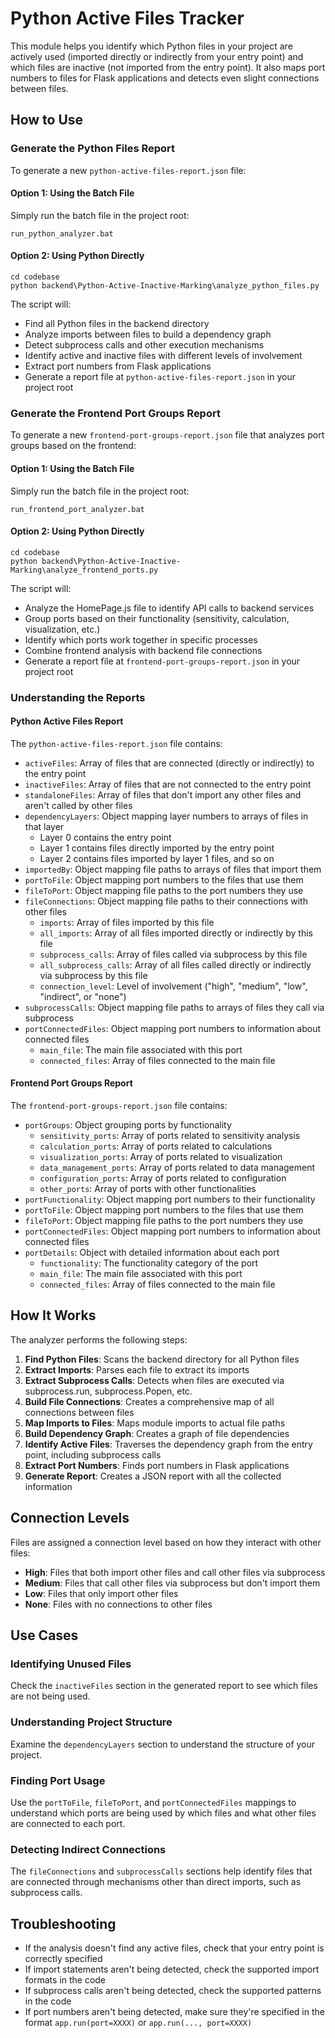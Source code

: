 # Python Active Files Tracker

This module helps you identify which Python files in your project are actively used (imported directly or indirectly from your entry point) and which files are inactive (not imported from the entry point). It also maps port numbers to files for Flask applications and detects even slight connections between files.

## How to Use

### Generate the Python Files Report

To generate a new `python-active-files-report.json` file:

#### Option 1: Using the Batch File

Simply run the batch file in the project root:

```
run_python_analyzer.bat
```

#### Option 2: Using Python Directly

```
cd codebase
python backend\Python-Active-Inactive-Marking\analyze_python_files.py
```

The script will:
- Find all Python files in the backend directory
- Analyze imports between files to build a dependency graph
- Detect subprocess calls and other execution mechanisms
- Identify active and inactive files with different levels of involvement
- Extract port numbers from Flask applications
- Generate a report file at `python-active-files-report.json` in your project root

### Generate the Frontend Port Groups Report

To generate a new `frontend-port-groups-report.json` file that analyzes port groups based on the frontend:

#### Option 1: Using the Batch File

Simply run the batch file in the project root:

```
run_frontend_port_analyzer.bat
```

#### Option 2: Using Python Directly

```
cd codebase
python backend\Python-Active-Inactive-Marking\analyze_frontend_ports.py
```

The script will:
- Analyze the HomePage.js file to identify API calls to backend services
- Group ports based on their functionality (sensitivity, calculation, visualization, etc.)
- Identify which ports work together in specific processes
- Combine frontend analysis with backend file connections
- Generate a report file at `frontend-port-groups-report.json` in your project root

### Understanding the Reports

#### Python Active Files Report

The `python-active-files-report.json` file contains:

- `activeFiles`: Array of files that are connected (directly or indirectly) to the entry point
- `inactiveFiles`: Array of files that are not connected to the entry point
- `standaloneFiles`: Array of files that don't import any other files and aren't called by other files
- `dependencyLayers`: Object mapping layer numbers to arrays of files in that layer
  - Layer 0 contains the entry point
  - Layer 1 contains files directly imported by the entry point
  - Layer 2 contains files imported by layer 1 files, and so on
- `importedBy`: Object mapping file paths to arrays of files that import them
- `portToFile`: Object mapping port numbers to the files that use them
- `fileToPort`: Object mapping file paths to the port numbers they use
- `fileConnections`: Object mapping file paths to their connections with other files
  - `imports`: Array of files imported by this file
  - `all_imports`: Array of all files imported directly or indirectly by this file
  - `subprocess_calls`: Array of files called via subprocess by this file
  - `all_subprocess_calls`: Array of all files called directly or indirectly via subprocess by this file
  - `connection_level`: Level of involvement ("high", "medium", "low", "indirect", or "none")
- `subprocessCalls`: Object mapping file paths to arrays of files they call via subprocess
- `portConnectedFiles`: Object mapping port numbers to information about connected files
  - `main_file`: The main file associated with this port
  - `connected_files`: Array of files connected to the main file

#### Frontend Port Groups Report

The `frontend-port-groups-report.json` file contains:

- `portGroups`: Object grouping ports by functionality
  - `sensitivity_ports`: Array of ports related to sensitivity analysis
  - `calculation_ports`: Array of ports related to calculations
  - `visualization_ports`: Array of ports related to visualization
  - `data_management_ports`: Array of ports related to data management
  - `configuration_ports`: Array of ports related to configuration
  - `other_ports`: Array of ports with other functionalities
- `portFunctionality`: Object mapping port numbers to their functionality
- `portToFile`: Object mapping port numbers to the files that use them
- `fileToPort`: Object mapping file paths to the port numbers they use
- `portConnectedFiles`: Object mapping port numbers to information about connected files
- `portDetails`: Object with detailed information about each port
  - `functionality`: The functionality category of the port
  - `main_file`: The main file associated with this port
  - `connected_files`: Array of files connected to the main file

## How It Works

The analyzer performs the following steps:

1. **Find Python Files**: Scans the backend directory for all Python files
2. **Extract Imports**: Parses each file to extract its imports
3. **Extract Subprocess Calls**: Detects when files are executed via subprocess.run, subprocess.Popen, etc.
4. **Build File Connections**: Creates a comprehensive map of all connections between files
5. **Map Imports to Files**: Maps module imports to actual file paths
6. **Build Dependency Graph**: Creates a graph of file dependencies
7. **Identify Active Files**: Traverses the dependency graph from the entry point, including subprocess calls
8. **Extract Port Numbers**: Finds port numbers in Flask applications
9. **Generate Report**: Creates a JSON report with all the collected information

## Connection Levels

Files are assigned a connection level based on how they interact with other files:

- **High**: Files that both import other files and call other files via subprocess
- **Medium**: Files that call other files via subprocess but don't import them
- **Low**: Files that only import other files
- **None**: Files with no connections to other files

## Use Cases

### Identifying Unused Files

Check the `inactiveFiles` section in the generated report to see which files are not being used.

### Understanding Project Structure

Examine the `dependencyLayers` section to understand the structure of your project.

### Finding Port Usage

Use the `portToFile`, `fileToPort`, and `portConnectedFiles` mappings to understand which ports are being used by which files and what other files are connected to each port.

### Detecting Indirect Connections

The `fileConnections` and `subprocessCalls` sections help identify files that are connected through mechanisms other than direct imports, such as subprocess calls.

## Troubleshooting

- If the analysis doesn't find any active files, check that your entry point is correctly specified
- If import statements aren't being detected, check the supported import formats in the code
- If subprocess calls aren't being detected, check the supported patterns in the code
- If port numbers aren't being detected, make sure they're specified in the format `app.run(port=XXXX)` or `app.run(..., port=XXXX)`
